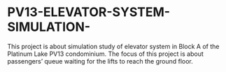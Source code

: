# PV13-ELEVATOR-SYSTEM-SIMULATION-
This project is about simulation study of elevator system in Block A of the Platinum Lake PV13 condominium. The focus of this project is about passengers’ queue waiting for the lifts to reach the ground floor. 
